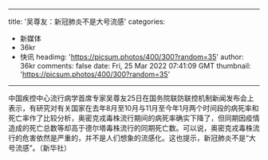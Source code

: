 
---
title: '吴尊友：新冠肺炎不是大号流感'
categories: 
 - 新媒体
 - 36kr
 - 快讯
headimg: 'https://picsum.photos/400/300?random=35'
author: 36kr
comments: false
date: Fri, 25 Mar 2022 07:41:09 GMT
thumbnail: 'https://picsum.photos/400/300?random=35'
---

<div>   
中国疾控中心流行病学首席专家吴尊友25日在国务院联防联控机制新闻发布会上表示，有研究对有关国家在去年8月至10月与11月至今年1月两个时间段的病死率和死亡率作了比较分析，奥密克戎毒株流行期间的病死率确实下降了，但同期因疫情造成的死亡总数等却高于德尔塔毒株流行的同期死亡数。可以说，奥密克戎毒株流行的危害依然是严重的，并不是人们想象的流感化。这也提示，新冠肺炎不是“大号流感”。（新华社）  
</div>
            
